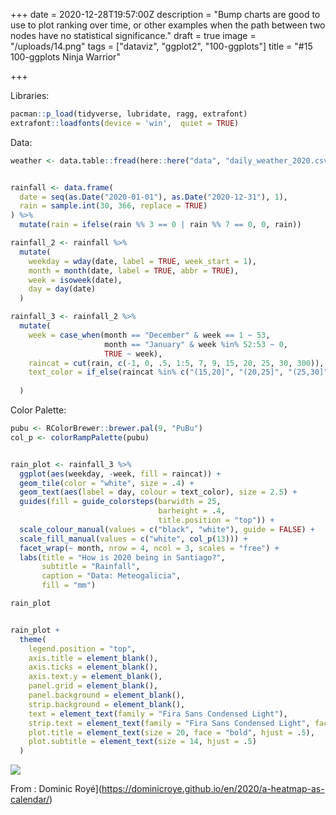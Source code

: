 +++
date = 2020-12-28T19:57:00Z
description = "Bump charts are good to use to plot ranking over time, or other examples when the path between two nodes have no statistical significance."
draft = true
image = "/uploads/14.png"
tags = ["dataviz", "ggplot2", "100-ggplots"]
title = "#15 100-ggplots Ninja Warrior"

+++

Libraries:

```r
pacman::p_load(tidyverse, lubridate, ragg, extrafont)
extrafont::loadfonts(device = 'win',  quiet = TRUE)
```


Data:

```r
weather <- data.table::fread(here::here("data", "daily_weather_2020.csv"))
```


```r

rainfall <- data.frame(
  date = seq(as.Date("2020-01-01"), as.Date("2020-12-31"), 1),
  rain = sample.int(30, 366, replace = TRUE)
) %>% 
  mutate(rain = ifelse(rain %% 3 == 0 | rain %% 7 == 0, 0, rain))
```


```r
rainfall_2 <- rainfall %>% 
  mutate(
    weekday = wday(date, label = TRUE, week_start = 1),
    month = month(date, label = TRUE, abbr = TRUE),
    week = isoweek(date),
    day = day(date)
  )
```


```r
rainfall_3 <- rainfall_2 %>% 
  mutate(
    week = case_when(month == "December" & week == 1 ~ 53,
                     month == "January" & week %in% 52:53 ~ 0,
                     TRUE ~ week),
    raincat = cut(rain, c(-1, 0, .5, 1:5, 7, 9, 15, 20, 25, 30, 300)),
    text_color = if_else(raincat %in% c("(15,20]", "(20,25]", "(25,30]", "(30,300]"), "white", "black")
    
  )
```

Color Palette:

```r
pubu <- RColorBrewer::brewer.pal(9, "PuBu")
col_p <- colorRampPalette(pubu)
```



```r

rain_plot <- rainfall_3 %>% 
  ggplot(aes(weekday, -week, fill = raincat)) +
  geom_tile(color = "white", size = .4) +
  geom_text(aes(label = day, colour = text_color), size = 2.5) +
  guides(fill = guide_colorsteps(barwidth = 25, 
                                 barheight = .4,
                                 title.position = "top")) +
  scale_colour_manual(values = c("black", "white"), guide = FALSE) +
  scale_fill_manual(values = c("white", col_p(13))) +
  facet_wrap(~ month, nrow = 4, ncol = 3, scales = "free") +
  labs(title = "How is 2020 being in Santiago?", 
       subtitle = "Rainfall",
       caption = "Data: Meteogalicia",
       fill = "mm") 

rain_plot
```

```r

rain_plot +
  theme(
    legend.position = "top",
    axis.title = element_blank(),
    axis.ticks = element_blank(),
    axis.text.y = element_blank(),
    panel.grid = element_blank(),
    panel.background = element_blank(),
    strip.background = element_blank(),
    text = element_text(family = "Fira Sans Condensed Light"),
    strip.text = element_text(family = "Fira Sans Condensed Light", face = "bold", size = 15),
    plot.title = element_text(size = 20, face = "bold", hjust = .5),
    plot.subtitle = element_text(size = 14, hjust = .5)
  )

```

![](/uploads/14.png)


From : Dominic Royé](https://dominicroye.github.io/en/2020/a-heatmap-as-calendar/)

